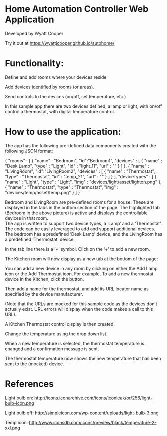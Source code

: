 # Home Automation Controller Web Application

Developed by Wyatt Cooper

Try it out at https://wyattjcooper.github.io/autohome/

# Functionality:

Define and add rooms where your devices reside

Add devices identified by rooms (or areas).

Send controls to the devices (on/off, set temperature, etc.)

In this sample app there are two devices defined, 
a lamp or light, with on/off control
a thermostat, with digital temperature control

# How to use the application:

The app has the following pre-defined data components created with the following JSON format:

{
    "rooms" : [
    {
            "name" : "Bedroom",
            "id":"Bedroom1",
            "devices" : [
                {
                    "name" : "Desk Lamp",
                    "type" : "Light",
                    "id" : "light_11",
                    "url" : "<desk-lamp-url>"
                }
            ]
    },
    {
            "name" : "LivingRoom",
            "id":"LivingRoom2",
            "devices" : [
                {
                    "name" : "Thermostat",
                    "type" : "Thermostat",
                    "id" : "temp_21",
                    "url" : "<temp-monitor-url>"
                }
            ]
    }
    ],
    "deviceTypes" : [
        {
            "name" : "Light",
            "type" : "Light",
            "img" : "devices/light/asset/lighton.png"
        },
        {
            "name" : "Thermostat",
            "type" : "Thermostat",
            "img" : "devices/temp/asset/temp.png"
        }
    ]
}

Bedroom and LivingRoom are pre-defined rooms for a house.  These are displayed in the tabs in the bottom section of the page.  The highlighted tab (Bedroom in the above picture) is active and displays the controllable devices in that room.   
The app is written to support two device types, a ‘Lamp’ and a ‘Thermostat’.  The code can be easily leveraged to add and support additional devices.   
The bedroom has a predefined ‘Desk Lamp’ device, and the LivingRoom has a predefined ‘Thermostat’ device.   

In the tab line there is a ‘+’ symbol.  Click on the ‘+’ to add a new room.   

The Kitchen room will now display as a new tab at the bottom of the page:

You can add a new device in any room by clicking on either the Add Lamp icon or the Add Thermostat icon.  For example, To add a new thermostat device in the Kitchen, click the  button.

Then add a name for the thermostat, and add its URL locator name as specified by the device manufacturer.

(Note that the URLs are mocked for this sample code as the devices don’t actually exist. URL errors will display when the code makes a call to this URL).  

A Kitchen Thermostat control display is then created.          

Change the temperature using the drop down list.

When a new temperature is selected, the thermostat temperature is changed and a confirmation message is sent.

The thermostat temperature now shows the new temperature that has been sent to the (mocked) device.  

# References 

Light bulb on: http://icons.iconarchive.com/icons/iconleak/or/256/light-bulb-icon.png

Light bulb off: http://simpleicon.com/wp-content/uploads/light-bulb-3.png

Temp icon: http://www.iconsdb.com/icons/preview/black/temperature-2-xxl.png


